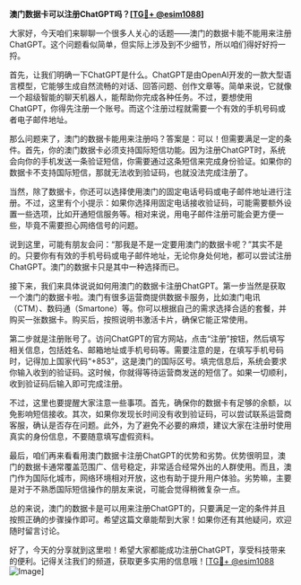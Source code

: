 **澳门数据卡可以注册ChatGPT吗？[[TG💪+ @esim1088](https://t.me/s/esim1088)]**

大家好，今天咱们来聊聊一个很多人关心的话题——澳门的数据卡能不能用来注册ChatGPT。这个问题看似简单，但实际上涉及到不少细节，所以咱们得好好捋一捋。

首先，让我们明确一下ChatGPT是什么。ChatGPT是由OpenAI开发的一款大型语言模型，它能够生成自然流畅的对话、回答问题、创作文章等。简单来说，它就像一个超级智能的聊天机器人，能帮助你完成各种任务。不过，要想使用ChatGPT，你得先注册一个账号。而这个注册过程就需要一个有效的手机号码或者电子邮件地址。

那么问题来了，澳门的数据卡能用来注册吗？答案是：可以！但需要满足一定的条件。首先，你的澳门数据卡必须支持国际短信功能。因为注册ChatGPT时，系统会向你的手机发送一条验证短信，你需要通过这条短信来完成身份验证。如果你的数据卡不支持国际短信，那就无法收到验证码，也就没法完成注册了。

当然，除了数据卡，你还可以选择使用澳门的固定电话号码或电子邮件地址进行注册。不过，这里有个小提示：如果你选择用固定电话接收验证码，可能需要额外设置一些选项，比如开通短信服务等。相对来说，用电子邮件注册可能会更方便一些，毕竟不需要担心网络信号的问题。

说到这里，可能有朋友会问：“那我是不是一定要用澳门的数据卡呢？”其实不是的。只要你有有效的手机号码或电子邮件地址，无论你身处何地，都可以尝试注册ChatGPT。澳门的数据卡只是其中一种选择而已。

接下来，我们来具体说说如何用澳门的数据卡注册ChatGPT。第一步当然是获取一个澳门的数据卡啦。澳门有很多运营商提供数据卡服务，比如澳门电讯（CTM）、数码通（Smartone）等。你可以根据自己的需求选择合适的套餐，并购买一张数据卡。购买后，按照说明书激活卡片，确保它能正常使用。

第二步就是注册账号了。访问ChatGPT的官方网站，点击“注册”按钮，然后填写相关信息，包括姓名、邮箱地址或手机号码等。需要注意的是，在填写手机号码时，记得加上国家代码“+853”，这是澳门的国际区号。填完信息后，系统会要求你输入收到的验证码。这时候，你就得等待运营商发送的短信了。如果一切顺利，收到验证码后输入即可完成注册。

不过，这里也要提醒大家注意一些事项。首先，确保你的数据卡有足够的余额，以免影响短信接收。其次，如果你发现长时间没有收到验证码，可以尝试联系运营商客服，确认是否存在问题。此外，为了避免不必要的麻烦，建议大家在注册时使用真实的身份信息，不要随意填写虚假资料。

最后，咱们再来看看用澳门数据卡注册ChatGPT的优势和劣势。优势很明显，澳门的数据卡通常覆盖范围广、信号稳定，非常适合经常外出的人群使用。而且，澳门作为国际化城市，网络环境相对开放，这也有助于提升用户体验。劣势嘛，主要是对于不熟悉国际短信操作的朋友来说，可能会觉得稍微复杂一点。

总的来说，澳门的数据卡是可以用来注册ChatGPT的，只要满足一定的条件并且按照正确的步骤操作即可。希望这篇文章能帮到大家！如果你还有其他疑问，欢迎随时留言讨论。

好了，今天的分享就到这里啦！希望大家都能成功注册ChatGPT，享受科技带来的便利。记得关注我们的频道，获取更多实用的信息哦！[[TG💪+ @esim1088](https://t.me/s/esim1088) ![Image](https://i.postimg.cc/4NQfJmqS/Snipaste-2025-05-13-00-14-12.png)]